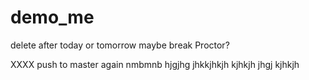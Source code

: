 # demo_me
delete after today or tomorrow maybe break Proctor?

XXXX push to master again nmbmnb hjgjhg jhkkjhkjh kjhkjh
jhgj
kjhkjh
